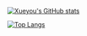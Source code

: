 [![Xueyou's GitHub stats](https://github-readme-stats.vercel.app/api?username=xueyouluo&show_icons=true&count_private=true&theme=vue)](https://github.com/anuraghazra/github-readme-stats)

[![Top Langs](https://github-readme-stats.vercel.app/api/top-langs/?username=xueyouluo&layout=compact)](https://github.com/anuraghazra/github-readme-stats)
